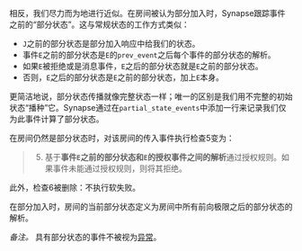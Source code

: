 ﻿相反，我们尽力而为地进行近似。在房间被认为部分加入时，Synapse跟踪事件之前的“部分状态”。这与常规状态的工作方式类似：

- `J`之前的部分状态是部分加入响应中给我们的状态。
- 事件`E`之前的部分状态是`E`的`prev_event`之后每个事件的部分状态的解析。
- 如果`E`被拒绝或是消息事件，`E`之后的部分状态就是`E`之前的部分状态。
- 否则，`E`之后的部分状态是`E`之前的部分状态，加上`E`本身。

更简洁地说，部分状态传播就像完整状态一样；唯一的区别是我们用不完整的初始状态“播种”它。Synapse通过在`partial_state_events`中添加一行来记录我们仅为此事件计算了部分状态。

在房间仍然是部分状态时，对该房间的传入事件执行检查5变为：

> 5. 基于**事件`E`之前的部分状态和`E`的授权事件之间的解析**通过授权规则。如果事件未能通过授权规则，则将其拒绝。

此外，检查6被删除：不执行软失败。

在部分加入时，房间的当前部分状态定义为房间中所有前向极限之后的部分状态的解析。

_备注。_ 具有部分状态的事件不被视为[异常](../room-dag-concepts.md#outliers)。